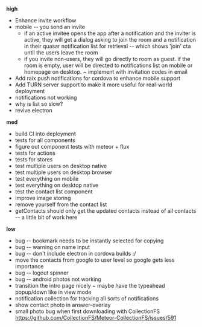 **high**
-  Enhance invite workflow
  - mobile -- you send an invite
    - if an active invitee opens the app after a notification and the inviter is active, they will get a dialog asking to join the room and a notification in their quasar notification list for retrieval -- which shows 'join' cta until the users leave the room
    - if you invite non-users, they will go directly to room as guest. if the room is empty, user will be directed to notifications list on mobile or homepage on desktop. ~ implement with invitation codes in email
-  Add raix push notifications for cordova to enhance mobile support
-  Add TURN server support to make it more useful for real-world deployment
- notifications not working
- why is list so slow?
- revive electron

**med**
- build CI into deployment
- tests for all components
- figure out component tests with meteor + flux
- tests for actions
- tests for stores
- test multiple users on desktop native
- test multiple users on desktop browser
- test everything on mobile
- test everything on desktop native
- test the contact list component
- improve image storing
- remove yourself from the contact list
- getContacts should only get the updated contacts instead of all contacts -- a little bit of work here

**low**
- bug -- bookmark needs to be instantly selected for copying
- bug -- warning on name input
- bug -- don't include electron in cordova builds :/
- move the contacts from google to user level so google gets less importance
- bug -- logout spinner
- bug -- android photos not working
- transition the intro page nicely ~ maybe have the typeahead popup/down like in view mode
- notification collection for tracking all sorts of notifications
- show contact photo in answer-overlay
- small photo bug when first downloading with CollectionFS
https://github.com/CollectionFS/Meteor-CollectionFS/issues/591
